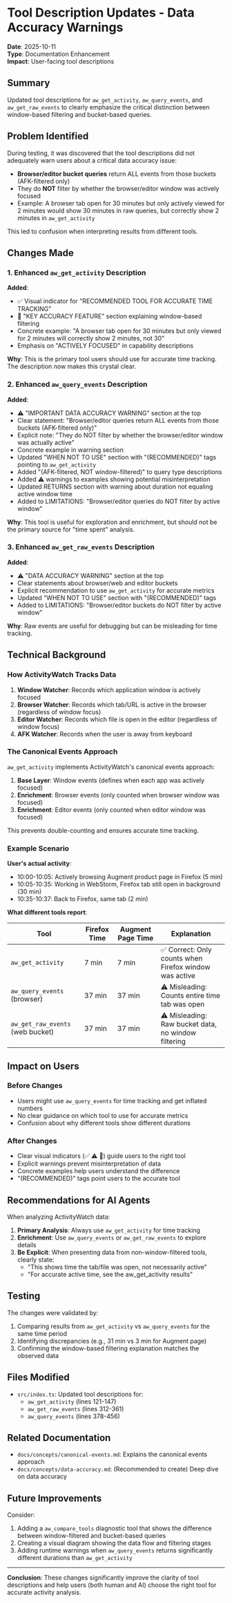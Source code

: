 # Tool Description Updates - Data Accuracy Warnings

**Date**: 2025-10-11  
**Type**: Documentation Enhancement  
**Impact**: User-facing tool descriptions

## Summary

Updated tool descriptions for `aw_get_activity`, `aw_query_events`, and `aw_get_raw_events` to clearly emphasize the critical distinction between window-based filtering and bucket-based queries.

## Problem Identified

During testing, it was discovered that the tool descriptions did not adequately warn users about a critical data accuracy issue:

- **Browser/editor bucket queries** return ALL events from those buckets (AFK-filtered only)
- They do **NOT** filter by whether the browser/editor window was actively focused
- Example: A browser tab open for 30 minutes but only actively viewed for 2 minutes would show 30 minutes in raw queries, but correctly show 2 minutes in `aw_get_activity`

This led to confusion when interpreting results from different tools.

## Changes Made

### 1. Enhanced `aw_get_activity` Description

**Added**:
- ✅ Visual indicator for "RECOMMENDED TOOL FOR ACCURATE TIME TRACKING"
- 🎯 "KEY ACCURACY FEATURE" section explaining window-based filtering
- Concrete example: "A browser tab open for 30 minutes but only viewed for 2 minutes will correctly show 2 minutes, not 30"
- Emphasis on "ACTIVELY FOCUSED" in capability descriptions

**Why**: This is the primary tool users should use for accurate time tracking. The description now makes this crystal clear.

### 2. Enhanced `aw_query_events` Description

**Added**:
- ⚠️ "IMPORTANT DATA ACCURACY WARNING" section at the top
- Clear statement: "Browser/editor queries return ALL events from those buckets (AFK-filtered only)"
- Explicit note: "They do NOT filter by whether the browser/editor window was actually active"
- Concrete example in warning section
- Updated "WHEN NOT TO USE" section with "(RECOMMENDED)" tags pointing to `aw_get_activity`
- Added "(AFK-filtered, NOT window-filtered)" to query type descriptions
- Added ⚠️ warnings to examples showing potential misinterpretation
- Updated RETURNS section with warning about duration not equaling active window time
- Added to LIMITATIONS: "Browser/editor queries do NOT filter by active window"

**Why**: This tool is useful for exploration and enrichment, but should not be the primary source for "time spent" analysis.

### 3. Enhanced `aw_get_raw_events` Description

**Added**:
- ⚠️ "DATA ACCURACY WARNING" section at the top
- Clear statements about browser/web and editor buckets
- Explicit recommendation to use `aw_get_activity` for accurate metrics
- Updated "WHEN NOT TO USE" section with "(RECOMMENDED)" tags
- Added to LIMITATIONS: "Browser/editor buckets do NOT filter by active window"

**Why**: Raw events are useful for debugging but can be misleading for time tracking.

## Technical Background

### How ActivityWatch Tracks Data

1. **Window Watcher**: Records which application window is actively focused
2. **Browser Watcher**: Records which tab/URL is active in the browser (regardless of window focus)
3. **Editor Watcher**: Records which file is open in the editor (regardless of window focus)
4. **AFK Watcher**: Records when the user is away from keyboard

### The Canonical Events Approach

`aw_get_activity` implements ActivityWatch's canonical events approach:

1. **Base Layer**: Window events (defines when each app was actively focused)
2. **Enrichment**: Browser events (only counted when browser window was focused)
3. **Enrichment**: Editor events (only counted when editor window was focused)

This prevents double-counting and ensures accurate time tracking.

### Example Scenario

**User's actual activity**:
- 10:00-10:05: Actively browsing Augment product page in Firefox (5 min)
- 10:05-10:35: Working in WebStorm, Firefox tab still open in background (30 min)
- 10:35-10:37: Back to Firefox, same tab (2 min)

**What different tools report**:

| Tool | Firefox Time | Augment Page Time | Explanation |
|------|--------------|-------------------|-------------|
| `aw_get_activity` | 7 min | 7 min | ✅ Correct: Only counts when Firefox window was active |
| `aw_query_events` (browser) | 37 min | 37 min | ⚠️ Misleading: Counts entire time tab was open |
| `aw_get_raw_events` (web bucket) | 37 min | 37 min | ⚠️ Misleading: Raw bucket data, no window filtering |

## Impact on Users

### Before Changes
- Users might use `aw_query_events` for time tracking and get inflated numbers
- No clear guidance on which tool to use for accurate metrics
- Confusion about why different tools show different durations

### After Changes
- Clear visual indicators (✅ ⚠️ 🎯) guide users to the right tool
- Explicit warnings prevent misinterpretation of data
- Concrete examples help users understand the difference
- "(RECOMMENDED)" tags point users to the accurate tool

## Recommendations for AI Agents

When analyzing ActivityWatch data:

1. **Primary Analysis**: Always use `aw_get_activity` for time tracking
2. **Enrichment**: Use `aw_query_events` or `aw_get_raw_events` to explore details
3. **Be Explicit**: When presenting data from non-window-filtered tools, clearly state:
   - "This shows time the tab/file was open, not necessarily active"
   - "For accurate active time, see the aw_get_activity results"

## Testing

The changes were validated by:
1. Comparing results from `aw_get_activity` vs `aw_query_events` for the same time period
2. Identifying discrepancies (e.g., 31 min vs 3 min for Augment page)
3. Confirming the window-based filtering explanation matches the observed data

## Files Modified

- `src/index.ts`: Updated tool descriptions for:
  - `aw_get_activity` (lines 121-147)
  - `aw_get_raw_events` (lines 312-361)
  - `aw_query_events` (lines 378-456)

## Related Documentation

- `docs/concepts/canonical-events.md`: Explains the canonical events approach
- `docs/concepts/data-accuracy.md`: (Recommended to create) Deep dive on data accuracy

## Future Improvements

Consider:
1. Adding a `aw_compare_tools` diagnostic tool that shows the difference between window-filtered and bucket-based queries
2. Creating a visual diagram showing the data flow and filtering stages
3. Adding runtime warnings when `aw_query_events` returns significantly different durations than `aw_get_activity`

---

**Conclusion**: These changes significantly improve the clarity of tool descriptions and help users (both human and AI) choose the right tool for accurate activity analysis.

